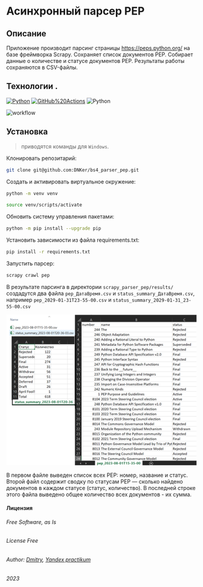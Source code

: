 # Асинхронный парсер PEP
## Описание
Приложение производит парсинг страницы https://peps.python.org/ на базе фреймворка Scrapy. Сохраняет список документов PEP.
Собирает данные о количестве и статусе документов PEP. Результаты работы сохраняются в CSV-файлы.
## Технологии .
[![Python](https://img.shields.io/badge/-Python-464646?style=plastic&logo=Python&logoColor=56C0C0&color=008080)](https://www.python.org/) [![GitHub%20Actions](https://img.shields.io/badge/-GitHub%20Actions-464646?style=plastic&logo=GitHub%20actions&logoColor=56C0C0&color=008080)](https://github.com/features/actions)
![Python](https://img.shields.io/badge/python-scrapy-blue)

![workflow](https://github.com/DNKer/scrapy_parser_pep/actions/workflows/scrapy_parser_pep_workflow.yml/badge.svg?branch=master&event=push)

## Установка

> приводятся команды для `Windows`.

Клонировать репозитарий:

```bash
git clone git@github.com:DNKer/bs4_parser_pep.git
```

Cоздать и активировать виртуальное окружение:

```bash
python -m venv venv
```

```bash
source venv/scripts/activate
```

Обновить систему управления пакетами:

```bash
python -m pip install --upgrade pip
```

Установить зависимости из файла requirements.txt:

```bash
pip install -r requirements.txt
```

Запустить парсер:

```bash
scrapy crawl pep
```

В результате парсинга в директории ```scrapy_parser_pep/results/``` создадутся два файла ```pep_ДатаВремя.csv``` и ```status_summary_ДатаВремя.csv```, например ```pep_2029-01-31T23-55-00.csv``` и ```status_summary_2029-01-31_23-55-00.csv```

<img src="tests\img\IMG_001.png" alt="drawing" width="800"/>

В первом файле выведен список всех PEP: номер, название и статус.
Второй файл содержит сводку по статусам PEP — сколько найдено документов в каждом статусе (статус, количество). В последней строке этого файла выведено общее количество всех документов - их сумма.

#### Лицензия
###### Free Software, as Is 
###### _License Free_
###### Author: [Dmitry](https://github.com/DNKer), [Yandex practikum](https://practicum.yandex.ru)
###### 2023